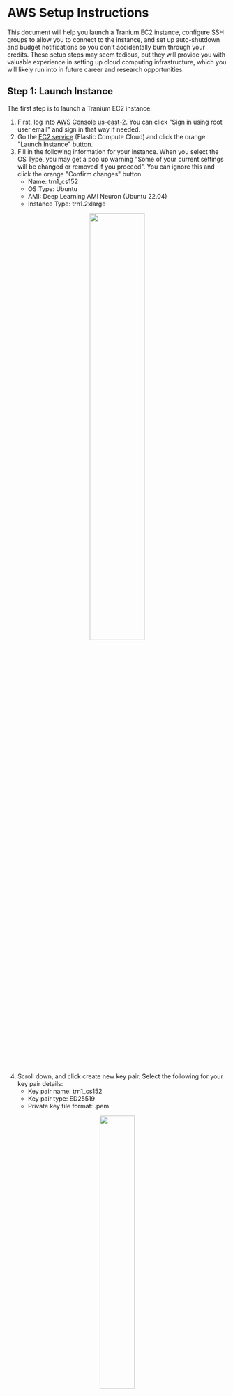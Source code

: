 # AWS Setup Instructions
This document will help you launch a Tranium EC2 instance, configure SSH groups to allow you to connect to the instance, and set up auto-shutdown and budget notifications so you don't accidentally burn through your credits. These setup steps may seem tedious, but they will provide you with valuable experience in setting up cloud computing infrastructure, which you will likely run into in future career and research opportunities.

## Step 1: Launch Instance
The first step is to launch a Tranium EC2 instance.

1. First, log into [AWS Console us-east-2](https://us-east-2.console.aws.amazon.com/console/home?region=us-east-2#). You can click "Sign in using root user email" and sign in that way if needed.
2. Go the [EC2 service](https://us-east-2.console.aws.amazon.com/ec2/home?region=us-east-2#Overview:) (Elastic Compute Cloud) and click the orange "Launch Instance" button.
3. Fill in the following information for your instance. When you select the OS Type, you may get a pop up warning "Some of your current settings will be changed or removed if you proceed". You can ignore this and click the orange "Confirm changes" button.
    - Name: trn1_cs152
    - OS Type: Ubuntu
    - AMI: Deep Learning AMI Neuron (Ubuntu 22.04)
    - Instance Type: trn1.2xlarge
<p align="center">
  <img width="50%" src="./img/aws_setup/1_instance_info.png">
</p>

4. Scroll down, and click create new key pair. Select the following for your key pair details:
    - Key pair name: trn1_cs152
    - Key pair type: ED25519
    - Private key file format: .pem
<p align="center">
  <img width="40%" src="./img/aws_setup/2_key_setup.png">
</p>

Click "Create key pair", and the `trn1_cs152.pem` file will be downloaded to your local computer. Once the key is downloaded, move it to your `~/.ssh` directory, and make sure to set the permissions to read-only for the owner (400 sets r-- --- --- permissions for the file). 

```bash
mv Downloads/trn1_cs152.pem ~/.ssh
chmod 400 ~/.ssh/trn1_cs152.pem
```

5. Scroll down to the "Network settings" section. Confirm these are the settings (they should be selected by default)
    - Select "Create security group"
    - Select "Allow SSH traffic from" 
    - Select "Anywhere 0.0.0.0/0"

<p align="center">
  <img width="50%" src="./img/aws_setup/3_key_security_group.png">
</p>

6. Scroll down further to the "Configure storage" settings, and set it to 150 GiB or gp3 storage.
<p align="center">
  <img width="50%" src="./img/aws_setup/3_1_storage_settings.png">
</p>


7. Finally, on the right side of the screen where it says "Summary",
confirm the information is correct, and launch your instance!

<p align="center">
  <img width="40%" src="./img/aws_setup/4_summary_launch.png">
</p>

### Potential Errors:

#### Resource Request Validation:
You may get an error saying your "Instance launch failed" due to request for accessing resources needing validation. This usually gets resolved within 5 minutes, and once you get the email saying that your request has been validated, click the orange button saying "Retry failed tasks."

<p align="center">
  <img width="90%" src="./img/aws_setup/4_1_launch_fail_validation.png">
</p>

#### vCPU Capacity Limit
If you get an error saying your "Instance launch failed" due to requesting more vCPU capacity than your current vCPU limit of 0, make sure you fill out the [Google Form on Ed](https://edstem.org/us/courses/74390/discussion/6388697) to get permissions to launch Tranium instances. Email ronitnag04@berkeley.edu once you fill out the form, with the email subject "[CS152] SP25 Lab 6 AWS Google Form Submitted".

<p align="center">
  <img width="90%" src="./img/aws_setup/4_1_launch_fail_vcpu.png">
</p>


## Step 2: Setup Elastic IPs
This next step is to set up an Elastic IP for your instance. By default, the IPv4 associated with an instance changes each time you launch it. This is quite annoying since you will need to stop and start the instance constantly to save costs and credit usage. By allocating an Elastic IP and associating it with the instance, we avoid having to change your SSH config each time. 
1. After clicking "Launch Instance" from the previous step, you should have landed back in the EC2 dashboard. Scroll down on the left side of the screen until you get to "Network & Security" settings, and click on Elastic IPs.
2. Click the orange "Allocate Elastic IP address" button in the top-right corner of the screen
3. Click the orange "Allocate" button. Now, you have an Elastic IP to use.
4. Rename the Elastic IP to trn1_cs152
<p align="center">
  <img width="70%" src="./img/aws_setup/5_name_ip.png">
</p>

5. Make sure the trn1_cs152 Elastic IP is selected (blue checkbox on the left of the name), and click the "Actions" dropdown menu in the top right of the screen.

6. Select "Associate Elastic IP address." Click on the "Instance" selection, and select the trn1_cs152 instance. Click the orange "Associate" button. 
<p align="center">
  <img width="70%" src="./img/aws_setup/6_select_instance_associate.png">
</p>

## Step 3: Setup SSH
This step is to ensure you have SSH access from your local computer to the Trn1 EC2 instance.

1. After clicking "Associate" from the previous step, you should have landed back in the Elastic IP dashboard. Scroll up on the left side of the screen until you get to "Instances" settings, and click on Instances.
2. Click on the checkbox next to your trn1_cs152 instance. Scroll down to the "Details" section and copy the Public IPv4 DNS. It should look like this: `ec2-###-###-###-###.us-east-2.compute.amazonaws.com` (where the # symbols are numbers).

<p align="center">
  <img width="70%" src="./img/aws_setup/7_get_dns.png">
</p>


3. Add the following SSH configuration to your local computer `.ssh/config`. Replace the HostName with the DNS you just copied.
```
Host trn1_cs152
    HostName ec2-###-###-###-###.us-east-2.compute.amazonaws.com
    User ubuntu
    IdentityFile ~/.ssh/trn1_cs152.pem
```
4. Now confirm you are able to ssh into the Trn1 instance. From your terminal, run:
```bash
ssh trn1_cs152
```

## Step 4: Setup Auto-Shutdown and Budget
> [!IMPORTANT] 
> 
> This final step is very important! We will set up alarms, auto-shutdown, and budget notifications to make sure you don't burn through your credits accidentally and get your credit card charged.

1. Go back to your instances dashboard on AWS console. Click on the "+" sign next to View Alarms for your trn1_cs152 instance.
2. Configure your alarm as shown in the picture below, and click Create
    - Toggle "Alarm Action" on, and Select "Stop"
    - Group samples by: Maximum
    - Type of data to sample: CPU Utilization
    - Alarm when: <=
    - Percent: 1
    - Consecutive periods: 3
    - Period: 5 minutes

<p align="center">
  <img width="70%" src="./img/aws_setup/8_alarm_details.png">
</p>

3. Search "Budgets" in the top search bar, and in the "Features" section, click on "Budgets". Click on the orange "Create a Budget" button. 
4. Fill in the information to match the picture below, and enter your email for the "Email recipients" section.
    - Select the "Monthly Cost Budget" template
    - Set "Enter your budgeted amount ($)" to 50
    - Enter your email in the "Email recipients" box

<p align="center">
  <img width="70%" src="./img/aws_setup/9_budget_details.png">
</p>

5. Finally, click the orange "Create Budget" button.


## Step 5: Shutdown your instance
Congrats! You have finished the setup steps for launching an AWS Tranium EC2 instance. Go back to your Instances, click on your trn1_cs152 instance, click the "Instance State" dropdown, and click "Stop instance."

> [!IMPORTANT] 
> 
> Every time you want to connect to your instance, you will need to start the instance, and once you are done working on the instance, you **must shut down your instance** to prevent extra charges.



